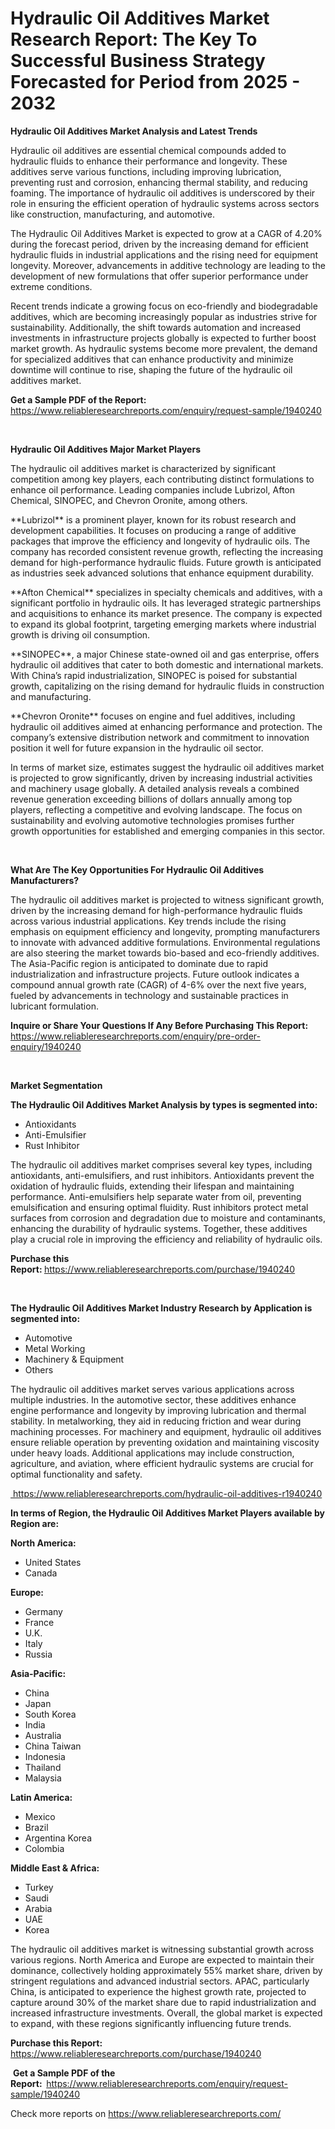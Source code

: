 <p><h1>Hydraulic Oil Additives Market Research Report: The Key To Successful Business Strategy Forecasted for Period from 2025 - 2032</h1></p><p><strong>Hydraulic Oil Additives Market Analysis and Latest Trends</strong></p>
<p><p>Hydraulic oil additives are essential chemical compounds added to hydraulic fluids to enhance their performance and longevity. These additives serve various functions, including improving lubrication, preventing rust and corrosion, enhancing thermal stability, and reducing foaming. The importance of hydraulic oil additives is underscored by their role in ensuring the efficient operation of hydraulic systems across sectors like construction, manufacturing, and automotive.</p><p>The Hydraulic Oil Additives Market is expected to grow at a CAGR of 4.20% during the forecast period, driven by the increasing demand for efficient hydraulic fluids in industrial applications and the rising need for equipment longevity. Moreover, advancements in additive technology are leading to the development of new formulations that offer superior performance under extreme conditions. </p><p>Recent trends indicate a growing focus on eco-friendly and biodegradable additives, which are becoming increasingly popular as industries strive for sustainability. Additionally, the shift towards automation and increased investments in infrastructure projects globally is expected to further boost market growth. As hydraulic systems become more prevalent, the demand for specialized additives that can enhance productivity and minimize downtime will continue to rise, shaping the future of the hydraulic oil additives market.</p></p>
<p><strong>Get a Sample PDF of the Report:&nbsp;</strong> <a href="https://www.reliableresearchreports.com/enquiry/request-sample/1940240?utm_campaign=2278&utm_medium=2&utm_source=Github&utm_content=ia&utm_term=04042025&utm_id=hydraulic-oil-additives">https://www.reliableresearchreports.com/enquiry/request-sample/1940240</a></p>
<p>&nbsp;</p>
<p><strong>Hydraulic Oil Additives Major Market Players</strong></p>
<p><p>The hydraulic oil additives market is characterized by significant competition among key players, each contributing distinct formulations to enhance oil performance. Leading companies include Lubrizol, Afton Chemical, SINOPEC, and Chevron Oronite, among others. </p><p>**Lubrizol** is a prominent player, known for its robust research and development capabilities. It focuses on producing a range of additive packages that improve the efficiency and longevity of hydraulic oils. The company has recorded consistent revenue growth, reflecting the increasing demand for high-performance hydraulic fluids. Future growth is anticipated as industries seek advanced solutions that enhance equipment durability.</p><p>**Afton Chemical** specializes in specialty chemicals and additives, with a significant portfolio in hydraulic oils. It has leveraged strategic partnerships and acquisitions to enhance its market presence. The company is expected to expand its global footprint, targeting emerging markets where industrial growth is driving oil consumption.</p><p>**SINOPEC**, a major Chinese state-owned oil and gas enterprise, offers hydraulic oil additives that cater to both domestic and international markets. With China’s rapid industrialization, SINOPEC is poised for substantial growth, capitalizing on the rising demand for hydraulic fluids in construction and manufacturing.</p><p>**Chevron Oronite** focuses on engine and fuel additives, including hydraulic oil additives aimed at enhancing performance and protection. The company’s extensive distribution network and commitment to innovation position it well for future expansion in the hydraulic oil sector.</p><p>In terms of market size, estimates suggest the hydraulic oil additives market is projected to grow significantly, driven by increasing industrial activities and machinery usage globally. A detailed analysis reveals a combined revenue generation exceeding billions of dollars annually among top players, reflecting a competitive and evolving landscape. The focus on sustainability and evolving automotive technologies promises further growth opportunities for established and emerging companies in this sector.</p></p>
<p>&nbsp;</p>
<p><strong>What Are The Key Opportunities For Hydraulic Oil Additives Manufacturers?</strong></p>
<p><p>The hydraulic oil additives market is projected to witness significant growth, driven by the increasing demand for high-performance hydraulic fluids across various industrial applications. Key trends include the rising emphasis on equipment efficiency and longevity, prompting manufacturers to innovate with advanced additive formulations. Environmental regulations are also steering the market towards bio-based and eco-friendly additives. The Asia-Pacific region is anticipated to dominate due to rapid industrialization and infrastructure projects. Future outlook indicates a compound annual growth rate (CAGR) of 4-6% over the next five years, fueled by advancements in technology and sustainable practices in lubricant formulation.</p></p>
<p><strong>Inquire or Share Your Questions If Any Before Purchasing This Report:</strong> <a href="https://www.reliableresearchreports.com/enquiry/pre-order-enquiry/1940240?utm_campaign=2278&utm_medium=2&utm_source=Github&utm_content=ia&utm_term=04042025&utm_id=hydraulic-oil-additives">https://www.reliableresearchreports.com/enquiry/pre-order-enquiry/1940240</a></p>
<p>&nbsp;</p>
<p><strong>Market Segmentation</strong></p>
<p><strong>The Hydraulic Oil Additives Market Analysis by types is segmented into:</strong></p>
<p><ul><li>Antioxidants</li><li>Anti-Emulsifier</li><li>Rust Inhibitor</li></ul></p>
<p><p>The hydraulic oil additives market comprises several key types, including antioxidants, anti-emulsifiers, and rust inhibitors. Antioxidants prevent the oxidation of hydraulic fluids, extending their lifespan and maintaining performance. Anti-emulsifiers help separate water from oil, preventing emulsification and ensuring optimal fluidity. Rust inhibitors protect metal surfaces from corrosion and degradation due to moisture and contaminants, enhancing the durability of hydraulic systems. Together, these additives play a crucial role in improving the efficiency and reliability of hydraulic oils.</p></p>
<p><strong>Purchase this Report:&nbsp;</strong><a href="https://www.reliableresearchreports.com/purchase/1940240?utm_campaign=2278&utm_medium=2&utm_source=Github&utm_content=ia&utm_term=04042025&utm_id=hydraulic-oil-additives">https://www.reliableresearchreports.com/purchase/1940240</a></p>
<p>&nbsp;</p>
<p><strong>The Hydraulic Oil Additives Market Industry Research by Application is segmented into:</strong></p>
<p><ul><li>Automotive</li><li>Metal Working</li><li>Machinery & Equipment</li><li>Others</li></ul></p>
<p><p>The hydraulic oil additives market serves various applications across multiple industries. In the automotive sector, these additives enhance engine performance and longevity by improving lubrication and thermal stability. In metalworking, they aid in reducing friction and wear during machining processes. For machinery and equipment, hydraulic oil additives ensure reliable operation by preventing oxidation and maintaining viscosity under heavy loads. Additional applications may include construction, agriculture, and aviation, where efficient hydraulic systems are crucial for optimal functionality and safety.</p></p>
<p><a href="https://www.reliableresearchreports.com/hydraulic-oil-additives-r1940240?utm_campaign=2278&utm_medium=2&utm_source=Github&utm_content=ia&utm_term=04042025&utm_id=hydraulic-oil-additives">&nbsp;https://www.reliableresearchreports.com/hydraulic-oil-additives-r1940240</a></p>
<p><strong>In terms of Region, the Hydraulic Oil Additives Market Players available by Region are:</strong></p>
<p>
    <p> <strong> North America: </strong>
        <ul>
            <li>United States</li>
            <li>Canada</li>
        </ul>
        </p> 
    <p> <strong> Europe: </strong>
        <ul>
            <li>Germany</li>
            <li>France</li>
            <li>U.K.</li>
            <li>Italy</li>
            <li>Russia</li>
        </ul>
        </p> 
    <p> <strong> Asia-Pacific: </strong>
        <ul>
            <li>China</li>
            <li>Japan</li>
            <li>South Korea</li>
            <li>India</li>
            <li>Australia</li>
            <li>China Taiwan</li>
            <li>Indonesia</li>
            <li>Thailand</li>
            <li>Malaysia</li>
        </ul>
        </p> 
    <p> <strong> Latin America: </strong>
        <ul>
            <li>Mexico</li>
            <li>Brazil</li>
            <li>Argentina Korea</li>
            <li>Colombia</li>
        </ul>
        </p> 
    <p> <strong> Middle East & Africa: </strong>
        <ul>
            <li>Turkey</li>
            <li>Saudi</li>
            <li>Arabia</li>
            <li>UAE</li>
            <li>Korea</li>
        </ul>
    </p>
    </p>
<p><p>The hydraulic oil additives market is witnessing substantial growth across various regions. North America and Europe are expected to maintain their dominance, collectively holding approximately 55% market share, driven by stringent regulations and advanced industrial sectors. APAC, particularly China, is anticipated to experience the highest growth rate, projected to capture around 30% of the market share due to rapid industrialization and increased infrastructure investments. Overall, the global market is expected to expand, with these regions significantly influencing future trends.</p></p>
<p><strong>Purchase this Report: </strong><a href="https://www.reliableresearchreports.com/purchase/1940240?utm_campaign=2278&utm_medium=2&utm_source=Github&utm_content=ia&utm_term=04042025&utm_id=hydraulic-oil-additives">https://www.reliableresearchreports.com/purchase/1940240</a></p>
<p>&nbsp;<strong>Get a Sample PDF of the Report:&nbsp;&nbsp;</strong><a href="https://www.reliableresearchreports.com/enquiry/request-sample/1940240?utm_campaign=2278&utm_medium=2&utm_source=Github&utm_content=ia&utm_term=04042025&utm_id=hydraulic-oil-additives">https://www.reliableresearchreports.com/enquiry/request-sample/1940240</a></p>
<p><strong></strong></p>
<p>Check more reports on <a href="https://www.reliableresearchreports.com/?utm_campaign=2278&utm_medium=2&utm_source=Github&utm_content=ia&utm_term=04042025&utm_id=hydraulic-oil-additives">https://www.reliableresearchreports.com/</a></p>